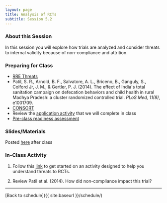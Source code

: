 ```yaml
---
layout: page
title: Analysis of RCTs
subtitle: Session 5.2
---
```


### About this Session

In this session you will explore how trials are analyzed and consider threats to internal validity because of non-compliance and attrition. 

### Preparing for Class

* [RRE Threats](https://duke.box.com/s/ijz4pbbl3jhpn2bqsw2nbmcc74m8tjwn)
* Patil, S. R., Arnold, B. F., Salvatore, A. L., Briceno, B., Ganguly, S., Colford Jr, J. M., & Gertler, P. J. (2014). The effect of India's total sanitation campaign on defecation behaviors and child health in rural Madhya Pradesh: a cluster randomized controlled trial. *PLoS Med, 11(8)*, e1001709.
* [CONSORT](http://www.consort-statement.org/consort-2010)
* Review the [application activity](https://drive.google.com/open?id=1VFOhVSzHFO7uFHaK1-uz2WaOgH17wvr7) that we will complete in class
* [Pre-class readiness assessment](https://docs.google.com/spreadsheets/d/1FkE2xrVPej8o07Kgd9mNEK0vovv8EzJfVoAjUOO_gy0/edit?usp=sharing)

### Slides/Materials

Posted [here](https://drive.google.com/drive/folders/0Bxn_jkXZ1lxuVklQakF4MjZGSDQ?usp=sharing) after class

### In-Class Activity

1. Follow this [link](http://www.globalhealthresearch.co/modules/mod5/AA5-2/s5.2-AA.nb.html) to get started on an activity designed to help you understand threats to RCTs.

2. Review Patil et al. (2014). How did non-compliance impact this trial? 

* * *

[Back to schedule]({{ site.baseurl }}/schedule/)